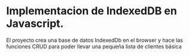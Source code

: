 

<h1 class="code-line" data-line-start=0 data-line-end=1 ><a id="Implementacion_de_IndexedDB_en_Javascript_0"></a>Implementacion de IndexedDB en Javascript.</h1>
<p class="has-line-data" data-line-start="2" data-line-end="3">El proyecto crea una base de datos IndexedDb en el browser y hace las funciones CRUD para poder llevar una pequeña lista de clientes básica</p>

